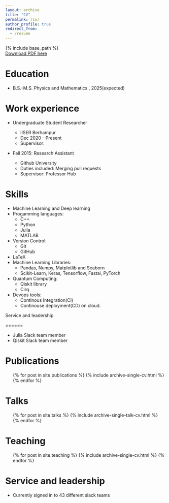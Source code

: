 ```yaml
---
layout: archive
title: "CV"
permalink: /cv/
author_profile: true
redirect_from:
  - /resume
---
```


{% include base_path %}<br />
<a href='https://www.dropbox.com/s/1tl55n9vcxv2t12/SANDESHCV%20%283%29.pdf?dl=0'>Download PDF here</a><br />


Education
======
* B.S.-M.S. Physics and Mathematics , 2025(expected)



Work experience
======
* Undergraduate Student Researcher
  * IISER Berhampur
  * Dec 2020 - Present
  * Supervisor: 

* Fall 2015: Research Assistant
  * Github University
  * Duties included: Merging pull requests
  * Supervisor: Professor Hub
  
Skills
======
* Machine Learning and Deep learning
* Progamming languages:
  * C++
  * Python
  * Julia
  * MATLAB
* Version Control:
  * Git
  * GitHub
* LaTeX
* Machine Learning Libraries:
  * Pandas, Numpy, Matplotlib and Seaborn
  * Scikit-Learn, Keras, Tensorflow, Fastai, PyTorch
* Quantum Computing:
  * Qiskit library
  * Cirq
* Devops tools:
  * Continous Integration(CI)
  * Continouse deployment(CD) on cloud.

 Service and leadership  
 
 ======
 * Julia Slack team member
 * Qiskit Slack team member
  

Publications
======
  <ul>{% for post in site.publications %}
    {% include archive-single-cv.html %}
  {% endfor %}</ul>
  
Talks
======
  <ul>{% for post in site.talks %}
    {% include archive-single-talk-cv.html %}
  {% endfor %}</ul>
  
Teaching
======
  <ul>{% for post in site.teaching %}
    {% include archive-single-cv.html %}
  {% endfor %}</ul>
  
Service and leadership
======
* Currently signed in to 43 different slack teams
